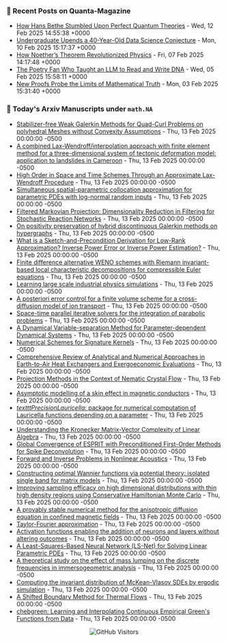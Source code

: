 ### 📝 Recent Posts on Quanta-Magazine
<!-- quanta starts -->
* <a href="https://www.quantamagazine.org/how-hans-bethe-stumbled-upon-perfect-quantum-theories-20250212/">How Hans Bethe Stumbled Upon Perfect Quantum Theories</a> - Wed, 12 Feb 2025 14:55:38 +0000
* <a href="https://www.quantamagazine.org/undergraduate-upends-a-40-year-old-data-science-conjecture-20250210/">Undergraduate Upends a 40-Year-Old Data Science Conjecture</a> - Mon, 10 Feb 2025 15:17:37 +0000
* <a href="https://www.quantamagazine.org/how-noethers-theorem-revolutionized-physics-20250207/">How Noether’s Theorem Revolutionized Physics</a> - Fri, 07 Feb 2025 14:17:48 +0000
* <a href="https://www.quantamagazine.org/the-poetry-fan-who-taught-an-llm-to-read-and-write-dna-20250205/">The Poetry Fan Who Taught an LLM to Read and Write DNA</a> - Wed, 05 Feb 2025 15:58:11 +0000
* <a href="https://www.quantamagazine.org/new-proofs-probe-the-limits-of-mathematical-truth-20250203/">New Proofs Probe the Limits of Mathematical Truth</a> - Mon, 03 Feb 2025 15:31:40 +0000
<!-- quanta ends -->


### 📝 Today's Arxiv Manuscripts under ``math.NA``
<!-- arxiv-math-na starts -->
* <a href="https://arxiv.org/abs/2502.07795">Stabilizer-free Weak Galerkin Methods for Quad-Curl Problems on polyhedral Meshes without Convexity Assumptions</a> - Thu, 13 Feb 2025 00:00:00 -0500
* <a href="https://arxiv.org/abs/2502.07797">A combined Lax-Wendroff/interpolation approach with finite element method for a three-dimensional system of tectonic deformation model: application to landslides in Cameroon</a> - Thu, 13 Feb 2025 00:00:00 -0500
* <a href="https://arxiv.org/abs/2502.07798">High Order in Space and Time Schemes Through an Approximate Lax-Wendroff Procedure</a> - Thu, 13 Feb 2025 00:00:00 -0500
* <a href="https://arxiv.org/abs/2502.07799">Simultaneous spatial-parametric collocation approximation for parametric PDEs with log-normal random inputs</a> - Thu, 13 Feb 2025 00:00:00 -0500
* <a href="https://arxiv.org/abs/2502.07918">Filtered Markovian Projection: Dimensionality Reduction in Filtering for Stochastic Reaction Networks</a> - Thu, 13 Feb 2025 00:00:00 -0500
* <a href="https://arxiv.org/abs/2502.07976">On positivity preservation of hybrid discontinuous Galerkin methods on hypergraphs</a> - Thu, 13 Feb 2025 00:00:00 -0500
* <a href="https://arxiv.org/abs/2502.07993">What is a Sketch-and-Precondition Derivation for Low-Rank Approximation? Inverse Power Error or Inverse Power Estimation?</a> - Thu, 13 Feb 2025 00:00:00 -0500
* <a href="https://arxiv.org/abs/2502.08043">Finite difference alternative WENO schemes with Riemann invariant-based local characteristic decompositions for compressible Euler equations</a> - Thu, 13 Feb 2025 00:00:00 -0500
* <a href="https://arxiv.org/abs/2502.08295">Learning large scale industrial physics simulations</a> - Thu, 13 Feb 2025 00:00:00 -0500
* <a href="https://arxiv.org/abs/2502.08306">A posteriori error control for a finite volume scheme for a cross-diffusion model of ion transport</a> - Thu, 13 Feb 2025 00:00:00 -0500
* <a href="https://arxiv.org/abs/2502.08370">Space-time parallel iterative solvers for the integration of parabolic problems</a> - Thu, 13 Feb 2025 00:00:00 -0500
* <a href="https://arxiv.org/abs/2502.08464">A Dynamical Variable-separation Method for Parameter-dependent Dynamical Systems</a> - Thu, 13 Feb 2025 00:00:00 -0500
* <a href="https://arxiv.org/abs/2502.08470">Numerical Schemes for Signature Kernels</a> - Thu, 13 Feb 2025 00:00:00 -0500
* <a href="https://arxiv.org/abs/2502.08553">Comprehensive Review of Analytical and Numerical Approaches in Earth-to-Air Heat Exchangers and Exergoeconomic Evaluations</a> - Thu, 13 Feb 2025 00:00:00 -0500
* <a href="https://arxiv.org/abs/2502.08571">Projection Methods in the Context of Nematic Crystal Flow</a> - Thu, 13 Feb 2025 00:00:00 -0500
* <a href="https://arxiv.org/abs/2502.07808">Asymptotic modelling of a skin effect in magnetic conductors</a> - Thu, 13 Feb 2025 00:00:00 -0500
* <a href="https://arxiv.org/abs/2502.07935">$texttt{PrecisionLauricella}$: package for numerical computation of Lauricella functions depending on a parameter</a> - Thu, 13 Feb 2025 00:00:00 -0500
* <a href="https://arxiv.org/abs/2502.08029">Understanding the Kronecker Matrix-Vector Complexity of Linear Algebra</a> - Thu, 13 Feb 2025 00:00:00 -0500
* <a href="https://arxiv.org/abs/2502.08035">Global Convergence of ESPRIT with Preconditioned First-Order Methods for Spike Deconvolution</a> - Thu, 13 Feb 2025 00:00:00 -0500
* <a href="https://arxiv.org/abs/2502.08194">Forward and Inverse Problems in Nonlinear Acoustics</a> - Thu, 13 Feb 2025 00:00:00 -0500
* <a href="https://arxiv.org/abs/2502.08641">Constructing optimal Wannier functions via potential theory: isolated single band for matrix models</a> - Thu, 13 Feb 2025 00:00:00 -0500
* <a href="https://arxiv.org/abs/2206.06901">Improving sampling efficacy on high dimensional distributions with thin high density regions using Conservative Hamiltonian Monte Carlo</a> - Thu, 13 Feb 2025 00:00:00 -0500
* <a href="https://arxiv.org/abs/2306.00423">A provably stable numerical method for the anisotropic diffusion equation in confined magnetic fields</a> - Thu, 13 Feb 2025 00:00:00 -0500
* <a href="https://arxiv.org/abs/2406.03124">Taylor-Fourier approximation</a> - Thu, 13 Feb 2025 00:00:00 -0500
* <a href="https://arxiv.org/abs/2410.12625">Activation functions enabling the addition of neurons and layers without altering outcomes</a> - Thu, 13 Feb 2025 00:00:00 -0500
* <a href="https://arxiv.org/abs/2410.15089">A Least-Squares-Based Neural Network (LS-Net) for Solving Linear Parametric PDEs</a> - Thu, 13 Feb 2025 00:00:00 -0500
* <a href="https://arxiv.org/abs/2410.17857">A theoretical study on the effect of mass lumping on the discrete frequencies in immersogeometric analysis</a> - Thu, 13 Feb 2025 00:00:00 -0500
* <a href="https://arxiv.org/abs/2406.13370">Computing the invariant distribution of McKean-Vlasov SDEs by ergodic simulation</a> - Thu, 13 Feb 2025 00:00:00 -0500
* <a href="https://arxiv.org/abs/2501.00143">A Shifted Boundary Method for Thermal Flows</a> - Thu, 13 Feb 2025 00:00:00 -0500
* <a href="https://arxiv.org/abs/2501.18715">chebgreen: Learning and Interpolating Continuous Empirical Green's Functions from Data</a> - Thu, 13 Feb 2025 00:00:00 -0500
<!-- arxiv-math-na ends -->

<div align="center">
  
![GitHub Visitors](https://api.visitorbadge.io/api/visitors?path=https%3A%2F%2Fgithub.com%2Flowrank&label=profile%20views&labelColor=%231e1e2e&countColor=%23cba6f7)



</div>
